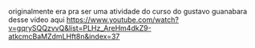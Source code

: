 originalmente era pra ser uma atividade do curso do gustavo guanabara desse vídeo aqui https://www.youtube.com/watch?v=gqrySQQzvvQ&list=PLHz_AreHm4dkZ9-atkcmcBaMZdmLHft8n&index=37

